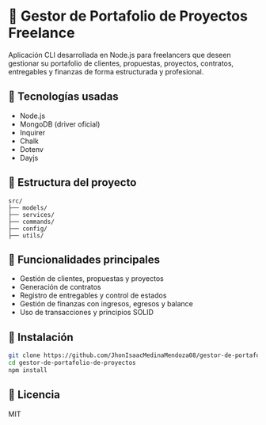 # 📁 Gestor de Portafolio de Proyectos Freelance

Aplicación CLI desarrollada en Node.js para freelancers que deseen gestionar su portafolio de clientes, propuestas, proyectos, contratos, entregables y finanzas de forma estructurada y profesional.

## 🚀 Tecnologías usadas

- Node.js
- MongoDB (driver oficial)
- Inquirer
- Chalk
- Dotenv
- Dayjs

## 📁 Estructura del proyecto

```
src/
├── models/
├── services/
├── commands/
├── config/
├── utils/
```

## 🎯 Funcionalidades principales

- Gestión de clientes, propuestas y proyectos
- Generación de contratos
- Registro de entregables y control de estados
- Gestión de finanzas con ingresos, egresos y balance
- Uso de transacciones y principios SOLID

## 🔧 Instalación

```bash
git clone https://github.com/JhonIsaacMedinaMendoza08/gestor-de-portafolio-de-proyectos.git
cd gestor-de-portafolio-de-proyectos
npm install
```

## 📄 Licencia

MIT
